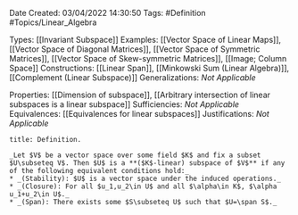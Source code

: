 <div class="topSpace"></div>

Date Created: 03/04/2022 14:30:50
Tags: #Definition #Topics/Linear_Algebra

Types: [[Invariant Subspace]]
Examples: [[Vector Space of Linear Maps]], [[Vector Space of Diagonal Matrices]], [[Vector Space of Symmetric Matrices]], [[Vector Space of Skew-symmetric Matrices]], [[Image; Column Space]]
Constructions: [[Linear Span]], [[Minkowski Sum (Linear Algebra)]], [[Complement (Linear Subspace)]]
Generalizations: _Not Applicable_

Properties: [[Dimension of subspace]], [[Arbitrary intersection of linear subspaces is a linear subspace]]
Sufficiencies: _Not Applicable_
Equivalences: [[Equivalences for linear subspaces]]
Justifications: _Not Applicable_

``` ad-Definition
title: Definition.

_Let $V$ be a vector space over some field $K$ and fix a subset $U\subseteq V$. Then $U$ is a **($K$-linear) subspace of $V$** if any of the following equivalent conditions hold:_
* _(Stability): $U$ is a vector space under the induced operations._
* _(Closure): For all $u_1,u_2\in U$ and all $\alpha\in K$, $\alpha u_1+u_2\in U$._
* _(Span): There exists some $S\subseteq U$ such that $U=\span S$._

```
